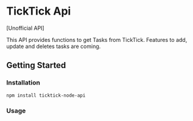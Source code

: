 # TickTick Api

[Unofficial API]

This API provides functions to get Tasks from TickTick. Features to add, update and deletes tasks are coming.

## Getting Started

### Installation

```bash
npm install ticktick-node-api
```

### Usage
